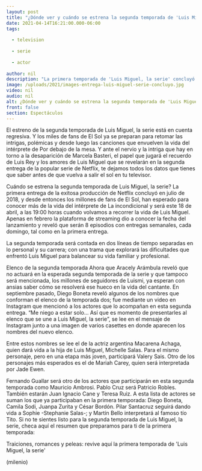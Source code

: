 ```yaml
---
layout: post
title: "¿Dónde ver y cuándo se estrena la segunda temporada de 'Luis Miguel, la serie'?"
date: 2021-04-14T16:21:00.000-06:00
tags:
  
  - television
  
  - serie
  
  - actor
  
author: nil
description: "La primera temporada de 'Luis Miguel, la serie' concluyó en julio de 2018 y tras una larga espera está de vuelta en Netflix. Te decimos todo lo que debes saber para el gran estreno. "
image: /uploads/2021/images-entrega-luis-miguel-serie-concluyo.jpg
video: nil
audio: nil
alt: ¿Dónde ver y cuándo se estrena la segunda temporada de 'Luis Miguel, la serie'?
front: false
section: Espectáculos
---
```


El estreno de la segunda temporada de Luis Miguel, la serie está en cuenta regresiva. Y los miles de fans de El Sol ya se preparan para retomar las intrigas, polémicas y desde luego las canciones que envuelven la vida del intérprete de Por debajo de la mesa. Y ante el nervio y la intriga que hay en torno a la desaparición de Marcela Basteri, el papel que jugará el recuerdo de Luis Rey y los amores de Luis Miguel que se revelarán en la segunda entrega de la popular serie de Netflix, te dejamos todos los datos que tienes que saber antes de que vuelva a salir el sol en tu televisor. 

Cuándo se estrena la segunda temporada de Luis Miguel, la serie? La primera entrega de la exitosa producción de Netflix concluyó en julio de 2018, y desde entonces los millones de fans de El Sol, han esperado para conocer más de la vida del intérprete de La incondicional y será este 18 de abril, a las 19:00 horas cuando volvamos a recorrer la vida de Luis Miguel. Apenas en febrero la plataforma de streaming dio a conocer la fecha del lanzamiento y reveló que serán 8 episodios con entregas semanales, cada domingo, tal como en la primera entrega. 

La segunda temporada será contada en dos líneas de tiempo separadas en lo personal y su carrera; con una trama que explorará las dificultades que enfrentó Luis Miguel para balancear su vida familiar y profesional. 

Elenco de la segunda temporada Ahora que Aracely Arámbula reveló que no actuará en la esperada segunda temporada de la serie y que tampoco será mencionada, los millones de seguidores de Luismi, ya esperan con ansias saber cómo se resolverá ese hueco en la vida del cantante. En septiembre pasado, Diego Boneta reveló algunos de los nombres que conforman el elenco de la temporada dos; fue mediante un video en Instagram que mencionó a los actores que lo acompañan en esta segunda entrega. “Me niego a estar solo… Así que es momento de presentarles al elenco que se une a Luis Miguel, la serie”, se lee en el mensaje de Instagram junto a una imagen de varios casettes en donde aparecen los nombres del nuevo elenco. 

Entre estos nombres se lee el de la actriz argentina Macarena Achaga, quien dará vida a la hija de Luis Miguel, Michelle Salas. Para el mismo personaje, pero en una etapa más joven, participará Valery Sais. Otro de los personajes más esperados es el de Mariah Carey, quien será interpretada por Jade Ewen. 

​Fernando Guallar será otro de los actores que participarán en esta segunda temporada como Mauricio Ambrosi. Pablo Cruz será Patricio Robles. También estarán Juan Ignacio Cane y Teresa Ruiz. A esta lista de actores se suman los que ya participaban en la primera temporada: Diego Boneta, Camila Sodi, Juanpa Zurita y César Bordón. Pilar Santacruz seguirá dando vida a Sophie -Stephanie Salas-; y Martín Bello interpretará al famoso tío Tito. Si no te sientes listo para la segunda temporada de Luis Miguel, la serie, checa aquí el resumen que preparamos para ti de la primera temporada: 

Traiciones, romances y peleas: revive aquí la primera temporada de 'Luis Miguel, la serie' 

(milenio)